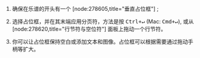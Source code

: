 1. 确保在乐谱的开头有一个 [node:278605,title="垂直占位框"] ;

2. 选择占位框，并在其末端应用分页符，方法是按 <kbd><kbd>Ctrl</kbd>+<kbd>&crarr;</kbd></kbd> (Mac: <kbd><kbd>Cmd</kbd>+<kbd>&crarr;</kbd></kbd>), 或从 [node:278620,title="行节符与空位符"] 面板上拖动一个行节符。

3. 你可以让占位框保持空白或添加文本和图像。占位框可以根据需要通过拖动手柄等扩大。
